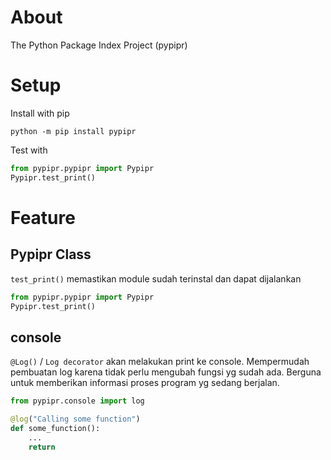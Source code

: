 # About
The Python Package Index Project (pypipr)


# Setup
Install with pip
```
python -m pip install pypipr
```

Test with
```python
from pypipr.pypipr import Pypipr
Pypipr.test_print()
```


# Feature

## Pypipr Class
`test_print()` memastikan module sudah terinstal dan dapat dijalankan
```python
from pypipr.pypipr import Pypipr
Pypipr.test_print()
```


## console
`@Log()` / `Log decorator` akan melakukan print ke console. Mempermudah pembuatan log karena tidak perlu mengubah fungsi yg sudah ada. Berguna untuk memberikan informasi proses program yg sedang berjalan.

```python
from pypipr.console import log

@log("Calling some function")
def some_function():
    ...
    return
```
